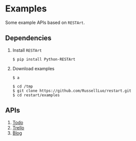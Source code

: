# Examples

Some example APIs based on `RESTArt`.


## Dependencies

1. Install `RESTArt`

    ```
    $ pip install Python-RESTArt
    ```

2. Download examples
    ```
    $ a
    ```
    ```
    $ cd /tmp
    $ git clone https://github.com/RussellLuo/restart.git
    $ cd restart/examples
    ```


## APIs

1. [Todo](todo)
2. [Trello](trello)
3. [Blog](blog)
